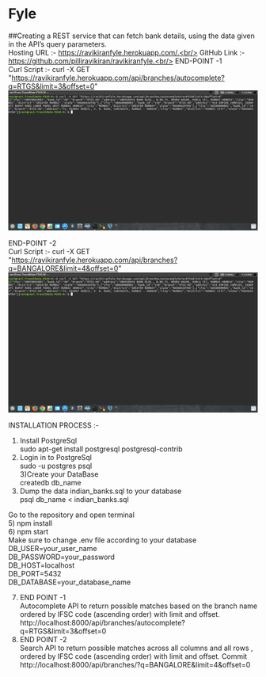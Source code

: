 # Fyle
##Creating  a REST service that can fetch bank details, using the data given in the API’s query parameters.<br/>
Hosting URL :- https://ravikiranfyle.herokuapp.com/.<br/>
GitHub Link :- https://github.com/pilliravikiran/ravikiranfyle.<br/>
END-POINT -1 <br/>
Curl Script :- curl -X GET "https://ravikiranfyle.herokuapp.com/api/branches/autocomplete?q=RTGS&limit=3&offset=0" <br/>
![](indian_banks-master/image1.png)

END-POINT -2 <br/>
Curl Script :- curl -X GET "https://ravikiranfyle.herokuapp.com/api/branches?q=BANGALORE&limit=4&offset=0" <br/>
![](indian_banks-master/image1.png)



INSTALLATION PROCESS :-<br/>
1) Install PostgreSql <br/>
      sudo apt-get install postgresql postgresql-contrib<br/>
2) Login in to PostgreSql <br/>
      sudo -u postgres psql<br/>
3)Create your DataBase<br/>
      createdb db_name<br/>
4) Dump the data indian_banks.sql to your database<br/>
     psql db_name < indian_banks.sql<br/>

Go to the repository and open terminal<br/>
5) npm install<br/>
6) npm start<br/>
Make sure to change .env file according to your database<br/>
DB_USER=your_user_name<br/>
  DB_PASSWORD=your_password<br/>
  DB_HOST=localhost<br/>
  DB_PORT=5432<br/>
  DB_DATABASE=your_database_name<br/>
  
7) END POINT -1 <br/>
    Autocomplete API to return possible matches based on the branch name ordered by IFSC code (ascending order) with limit and offset.<br/>
        http://localhost:8000/api/branches/autocomplete?q=RTGS&limit=3&offset=0<br/>
8) END POINT -2<br/>
  Search API to return possible matches across all columns and all rows , ordered by IFSC code (ascending order) with limit and offset. Commit<br/>
            http://localhost:8000/api/branches/?q=BANGALORE&limit=4&offset=0<br/>

    


